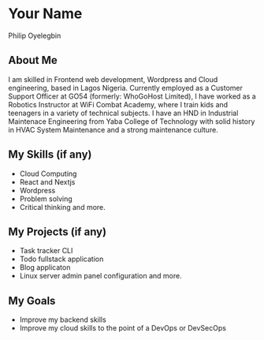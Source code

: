 # Your Name

Philip Oyelegbin

## About Me

I am skilled in Frontend web development, Wordpress and Cloud engineering, based in Lagos Nigeria. Currently employed as a Customer Support Officer at GO54 (formerly: WhoGoHost Limited), I have worked as a Robotics Instructor at WiFi Combat Academy, where I train kids and teenagers in a variety of technical subjects. I have an HND in Industrial Maintenace Engineering from Yaba College of Technology with solid history in HVAC System Maintenance and a strong maintenance culture.

## My Skills (if any)

- Cloud Computing
- React and Nextjs
- Wordpress
- Problem solving
- Critical thinking and more.

## My Projects (if any)

- Task tracker CLI
- Todo fullstack application
- Blog applicaton
- Linux server admin panel configuration and more.

## My Goals

- Improve my backend skills
- Improve my cloud skills to the point of a DevOps or DevSecOps

